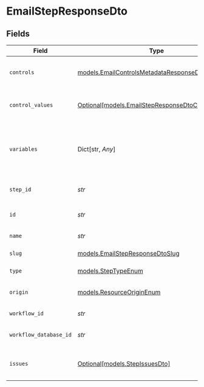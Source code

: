 # EmailStepResponseDto


## Fields

| Field                                                                                                | Type                                                                                                 | Required                                                                                             | Description                                                                                          |
| ---------------------------------------------------------------------------------------------------- | ---------------------------------------------------------------------------------------------------- | ---------------------------------------------------------------------------------------------------- | ---------------------------------------------------------------------------------------------------- |
| `controls`                                                                                           | [models.EmailControlsMetadataResponseDto](../models/emailcontrolsmetadataresponsedto.md)             | :heavy_check_mark:                                                                                   | Controls metadata for the email step                                                                 |
| `control_values`                                                                                     | [Optional[models.EmailStepResponseDtoControlValues]](../models/emailstepresponsedtocontrolvalues.md) | :heavy_minus_sign:                                                                                   | Control values for the email step                                                                    |
| `variables`                                                                                          | Dict[str, *Any*]                                                                                     | :heavy_check_mark:                                                                                   | JSON Schema for variables, follows the JSON Schema standard                                          |
| `step_id`                                                                                            | *str*                                                                                                | :heavy_check_mark:                                                                                   | Unique identifier of the step                                                                        |
| `id`                                                                                                 | *str*                                                                                                | :heavy_check_mark:                                                                                   | Database identifier of the step                                                                      |
| `name`                                                                                               | *str*                                                                                                | :heavy_check_mark:                                                                                   | Name of the step                                                                                     |
| `slug`                                                                                               | [models.EmailStepResponseDtoSlug](../models/emailstepresponsedtoslug.md)                             | :heavy_check_mark:                                                                                   | Slug of the step                                                                                     |
| `type`                                                                                               | [models.StepTypeEnum](../models/steptypeenum.md)                                                     | :heavy_check_mark:                                                                                   | Type of the step                                                                                     |
| `origin`                                                                                             | [models.ResourceOriginEnum](../models/resourceoriginenum.md)                                         | :heavy_check_mark:                                                                                   | Origin of the workflow                                                                               |
| `workflow_id`                                                                                        | *str*                                                                                                | :heavy_check_mark:                                                                                   | Workflow identifier                                                                                  |
| `workflow_database_id`                                                                               | *str*                                                                                                | :heavy_check_mark:                                                                                   | Workflow database identifier                                                                         |
| `issues`                                                                                             | [Optional[models.StepIssuesDto]](../models/stepissuesdto.md)                                         | :heavy_minus_sign:                                                                                   | Issues associated with the step                                                                      |